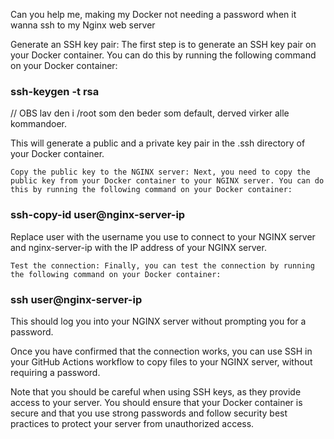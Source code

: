 Can you help me, making my Docker not needing a password when it wanna ssh to my Nginx web server

Generate an SSH key pair: The first step is to generate an SSH key pair on your Docker container. You can do this by running the following command on your Docker container:

### ssh-keygen -t rsa
// OBS lav den i /root som den beder som default, derved virker alle kommandoer.

This will generate a public and a private key pair in the .ssh directory of your Docker container.

    Copy the public key to the NGINX server: Next, you need to copy the public key from your Docker container to your NGINX server. You can do this by running the following command on your Docker container:

### ssh-copy-id user@nginx-server-ip

Replace user with the username you use to connect to your NGINX server and nginx-server-ip with the IP address of your NGINX server.

    Test the connection: Finally, you can test the connection by running the following command on your Docker container:



### ssh user@nginx-server-ip

This should log you into your NGINX server without prompting you for a password.

Once you have confirmed that the connection works, you can use SSH in your GitHub Actions workflow to copy files to your NGINX server, without requiring a password.

Note that you should be careful when using SSH keys, as they provide access to your server. You should ensure that your Docker container is secure and that you use strong passwords and follow security best practices to protect your server from unauthorized access.
